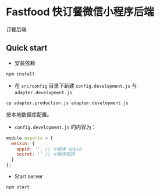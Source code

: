 # Fastfood 快订餐微信小程序后端

订餐后端

## Quick start

- 安装依赖

```
npm install
```

- 在 `src/config` 目录下新建 `config.development.js` 与 `adapter.development.js`

```
cp adapter.production.js adapter.development.js
```

按本地数据库配置。

- `config.development.js` 的内容为：

```javascript
module.exports = {
  weixin: {
    appid: '', // 小程序 appid
    secret: '' // 小程序密钥
  }
};
```

- Start server

```
npm start
```
